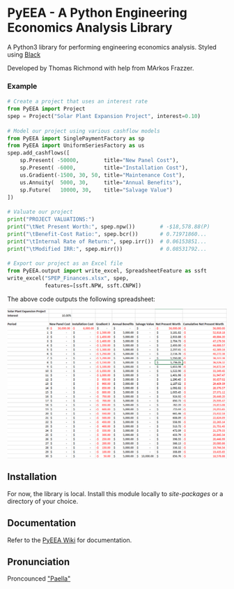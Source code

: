 # PyEEA - A Python Engineering Economics Analysis Library
<img align='right' src='./assets/logo.ico' alt=''/>

A Python3 library for performing engineering economics analysis. Styled using [Black](https://github.com/psf/black)

Developed by Thomas Richmond with help from MArkos Frazzer.

### Example

``` Python
# Create a project that uses an interest rate
from PyEEA import Project
spep = Project("Solar Plant Expansion Project", interest=0.10)

# Model our project using various cashflow models
from PyEEA import SinglePaymentFactory as sp
from PyEEA import UniformSeriesFactory as us
spep.add_cashflows([
    sp.Present( -50000,        title="New Panel Cost"),
    sp.Present( -6000,         title="Installation Cost"),
    us.Gradient(-1500, 30, 50, title="Maintenance Cost"),
    us.Annuity(  5000, 30,     title="Annual Benefits"),    
    sp.Future(   10000, 30,    title="Salvage Value")
])

# Valuate our project
print("PROJECT VALUATIONS:")
print("\tNet Present Worth:", spep.npw())        # -$18,578.88(P)
print("\tBenefit-Cost Ratio:", spep.bcr())       # 0.71971860...
print("\tInternal Rate of Return:", spep.irr())  # 0.06153851...
print("\tModified IRR:", spep.mirr())            # 0.08531792...

# Export our project as an Excel file
from PyEEA.output import write_excel, SpreadsheetFeature as ssft
write_excel("SPEP_Finances.xlsx", spep,
            features=[ssft.NPW, ssft.CNPW])
```

The above code outputs the following spreadsheet:

<img align='center' src='./assets/SampleSpreadsheetOutput.png' alt=''/>

## Installation

For now, the library is local. Install this module locally to *site-packages* or a directory of your choice.

## Documentation

Refer to the [PyEEA Wiki](https://github.com/ThomasJFR/PyEEA/wiki) for documentation. 

## Pronunciation

Proncounced ["Paella"](https://howdoyousaythatword.com/word/paella-spanish/)
